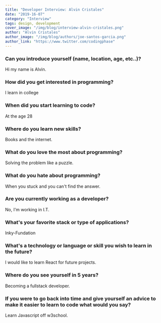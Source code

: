 ```yaml
---
title: "Developer Interview: Alvin Cristales"
date: "2019-16-07"
category: "Interview"
tags: design, development
cover_image: "/img/blog/interview-alvin-cristales.png"
author: "Alvin Cristales"
author_image: "/img/blog/authors/joe-santos-garcia.png"
author_link: "https://www.twitter.com/codingphase"
---
```


### Can you introduce yourself (name, location, age, etc..)?

Hi my name is Alvin.

### How did you get interested in programming?

I learn in college

### When did you start learning to code?

At the age 28

### Where do you learn new skills?

Books and the internet.

### What do you love the most about programming?

Solving the problem like a puzzle.

### What do you hate about programming?

When you stuck and you can't find the answer.

### Are you currently working as a developer?

No, I'm working in I.T.

### What's your favorite stack or type of applications?

Inky-Fundation

### What's a technology or language or skill you wish to learn in the future?

I would like to learn React for future projects.

### Where do you see yourself in 5 years?

Becoming a fullstack developer.

### If you were to go back into time and give yourself an advice to make it easier to learn to code what would you say?

Learn Javascript off w3school.
